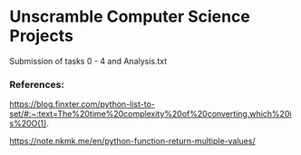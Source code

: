 # Unscramble Computer Science Projects

Submission of tasks 0 - 4 and Analysis.txt

### References:
https://blog.finxter.com/python-list-to-set/#:~:text=The%20time%20complexity%20of%20converting,which%20is%20O(1).

https://note.nkmk.me/en/python-function-return-multiple-values/
